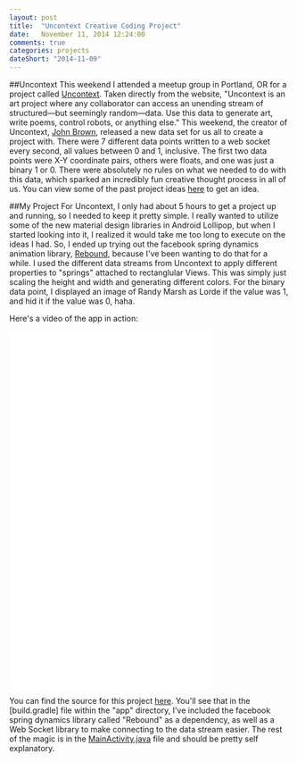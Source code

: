 ```yaml
---
layout: post
title:  "Uncontext Creative Coding Project"
date:   November 11, 2014 12:24:00
comments: true
categories: projects
dateShort: "2014-11-09"
---
```


##Uncontext 
This weekend I attended a meetup group in Portland, OR for a project called [Uncontext](http://www.uncontext.com/).  Taken directly from the website, "Uncontext is an art project where any collaborator can access an unending stream of structured—but seemingly random—data. Use this data to generate art, write poems, control robots, or anything else."  This weekend, the creator of Uncontext, [John Brown](https://twitter.com/thisisjohnbrown), released a new data set for us all to create a project with.  There were 7 different data points written to a web socket every second, all values between 0 and 1, inclusive.  The first two data points were X-Y coordinate pairs, others were floats, and one was just a binary 1 or 0. There were absolutely no rules on what we needed to do with this data, which sparked an incredibly fun creative thought process in all of us.  You can view some of the past project ideas [here](http://www.uncontext.com/literature/) to get an idea. 

##My Project
For Uncontext, I only had about 5 hours to get a project up and running, so I needed to keep it pretty simple.  I really wanted to utilize some of the new material design libraries in Android Lollipop, but when I started looking into it, I realized it would take me too long to execute on the ideas I had.  So, I ended up trying out the facebook spring dynamics animation library, [Rebound](http://facebook.github.io/rebound/), because I've been wanting to do that for a while.  I used the different data streams from Uncontext to apply different properties to "springs" attached to rectanglular Views.  This was simply just scaling the height and width and generating different colors.  For the binary data point, I displayed an image of Randy Marsh as Lorde if the value was 1, and hid it if the value was 0, haha.   

Here's a video of the app in action:

<iframe width="360" height="640" src="/assets/uncontext/uncontext.mp4" frameborder="0" allowfullscreen></iframe>

You can find the source for this project [here](https://github.com/andymiller813/Uncontext).  You'll see that in the [build.gradle] file within the "app" directory, I've included the facebook spring dynamics library called "Rebound" as a dependency, as well as a Web Socket library to make connecting to the data stream easier.  The rest of the magic is in the [MainActivity.java](https://github.com/andymiller813/Uncontext/blob/master/app/src/main/java/andytheandroidguy/com/uncontext/MyActivity.java) file and should be pretty self explanatory.  